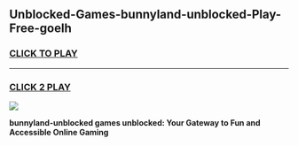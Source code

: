 
## Unblocked-Games-bunnyland-unblocked-Play-Free-goelh
<h3>
<a href="https://premium76.site?title=bunnyland-unblocked&ref=19M">CLICK TO PLAY</a></h3>
<hr>

<h3>
<a href="https://premium76.site?title=bunnyland-unblocked&ref=19M">CLICK 2 PLAY</a>
  
</h3>

<a href="https://premium76.site?title=bunnyland-unblocked&ref=19M"><img src="https://clearcache.store/games.png"></a>


**bunnyland-unblocked games unblocked: Your Gateway to Fun and Accessible Online Gaming**
